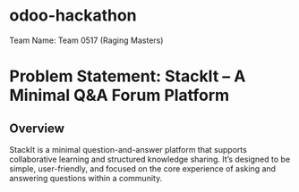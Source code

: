 # odoo-hackathon
Team Name: Team 0517 (Raging Masters)


# Problem Statement: StackIt – A Minimal Q&amp;A Forum Platform


## Overview
StackIt is a minimal question-and-answer platform that supports collaborative
learning and structured knowledge sharing. It’s designed to be simple, user-friendly,
and focused on the core experience of asking and answering questions within a
community.
